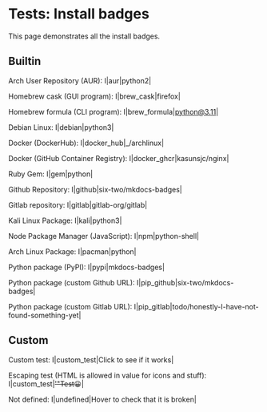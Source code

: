 # Tests: Install badges

This page demonstrates all the install badges.

## Builtin

Arch User Repository (AUR):
I|aur|python2|

Homebrew cask (GUI program):
I|brew_cask|firefox|

Homebrew formula (CLI program):
I|brew_formula|python@3.11|

Debian Linux:
I|debian|python3|

Docker (DockerHub):
I|docker_hub|_/archlinux|

Docker (GitHub Container Registry):
I|docker_ghcr|kasunsjc/nginx|

Ruby Gem:
I|gem|python|

Github Repository:
I|github|six-two/mkdocs-badges|

Gitlab repository:
I|gitlab|gitlab-org/gitlab|

Kali Linux Package:
I|kali|python3|

Node Package Manager (JavaScript):
I|npm|python-shell|

Arch Linux Package:
I|pacman|python|

Python package (PyPI):
I|pypi|mkdocs-badges|

Python package (custom Github URL):
I|pip_github|six-two/mkdocs-badges|

Python package (custom Gitlab URL):
I|pip_gitlab|todo/honestly-I-have-not-found-something-yet|

## Custom

Custom test:
I|custom_test|Click to see if it works|

Escaping test (HTML is allowed in value for icons and stuff):
I|custom_test|<s>'"Test</s>😀|

Not defined:
I|undefined|Hover to check that it is broken|


